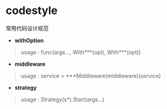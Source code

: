 # codestyle

常用代码设计规范

- **withOption** 
 >usage : func(args..., With***(opt), With***(opt))

- **middleware** 
 >usage : service = ***Middleware(middleware)(service)
 
 - **strategy** 
 >usage : Strategy(s*).Start(args...)
